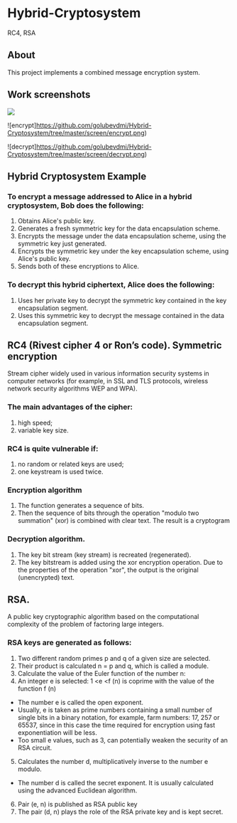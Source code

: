 # Hybrid-Cryptosystem
RC4, RSA

## About

This project implements a combined message encryption system.

## Work screenshots

![](https://github.com/golubevdmi/Hybrid-Cryptosystem/tree/master/screen/begin.png)

![encrypt]https://github.com/golubevdmi/Hybrid-Cryptosystem/tree/master/screen/encrypt.png)

![decrypt]https://github.com/golubevdmi/Hybrid-Cryptosystem/tree/master/screen/decrypt.png)

## Hybrid Cryptosystem Example

### To encrypt a message addressed to Alice in a hybrid cryptosystem, Bob does the following:

1. Obtains Alice's public key.
2. Generates a fresh symmetric key for the data encapsulation scheme.
3. Encrypts the message under the data encapsulation scheme, using the symmetric key just generated.
4. Encrypts the symmetric key under the key encapsulation scheme, using Alice's public key.
5. Sends both of these encryptions to Alice.

### To decrypt this hybrid ciphertext, Alice does the following:

1. Uses her private key to decrypt the symmetric key contained in the key encapsulation segment.
2. Uses this symmetric key to decrypt the message contained in the data encapsulation segment.


## RC4 (Rivest cipher 4 or Ron’s code). Symmetric encryption

Stream cipher widely used in various information security systems in computer networks (for example, in SSL and TLS protocols, wireless network security algorithms WEP and WPA).

### The main advantages of the cipher:

1. high speed;
2. variable key size.

### RC4 is quite vulnerable if:

1. no random or related keys are used;
2. one keystream is used twice.

### Encryption algorithm

1. The function generates a sequence of bits.
2. Then the sequence of bits through the operation "modulo two summation" (xor) is combined with clear text. The result is a cryptogram

### Decryption algorithm.

1. The key bit stream (key stream) is recreated (regenerated).
2. The key bitstream is added using the xor encryption operation. Due to the properties of the operation "xor", the output is the original (unencrypted) text.


## RSA. 

A public key cryptographic algorithm based on the computational complexity of the problem of factoring large integers.

### RSA keys are generated as follows:

1. Two different random primes p and q of a given size are selected.
2. Their product is calculated n = p and q, which is called a module.
3. Calculate the value of the Euler function of the number n:
4. An integer e is selected: 1 <е <f (n) is coprime with the value of the function f (n)
  + The number e is called the open exponent.
  + Usually, e is taken as prime numbers containing a small number of single bits in a binary notation, for example, farm numbers: 17, 257 or 65537, since in this case the time required for encryption using fast exponentiation will be less.
  + Too small e values, such as 3, can potentially weaken the security of an RSA circuit.
5. Calculates the number d, multiplicatively inverse to the number e modulo.
  + The number d is called the secret exponent. It is usually calculated using the advanced Euclidean algorithm.
6. Pair (e, n) is published as RSA public key
7. The pair (d, n) plays the role of the RSA private key and is kept secret.
